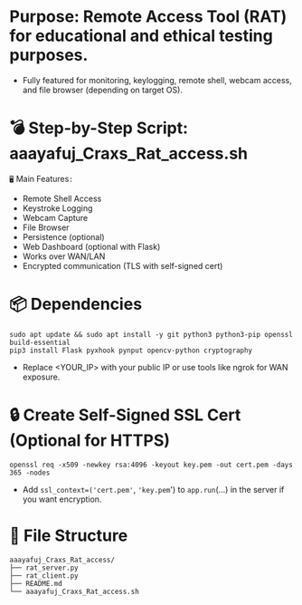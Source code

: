 # Purpose: Remote Access Tool (RAT) for educational and ethical testing purposes. 
* Fully featured for monitoring, keylogging, remote shell, webcam access, and file browser (depending on target OS).

# 💣 Step-by-Step Script: aaayafuj_Craxs_Rat_access.sh
`🖥️` Main Features`:`
* Remote Shell Access
* Keystroke Logging
* Webcam Capture
* File Browser
* Persistence (optional)
* Web Dashboard (optional with Flask)
* Works over WAN/LAN
* Encrypted communication (TLS with self-signed cert)

# 📦 Dependencies
    sudo apt update && sudo apt install -y git python3 python3-pip openssl build-essential
    pip3 install Flask pyxhook pynput opencv-python cryptography

* Replace <YOUR_IP> with your public IP or use tools like ngrok for WAN exposure.

# 🔒 Create Self-Signed SSL Cert (Optional for HTTPS)
    openssl req -x509 -newkey rsa:4096 -keyout key.pem -out cert.pem -days 365 -nodes
* Add `ssl_context=('cert.pem'`, `'key.pem`') to `app.run`(...) in the server if you want encryption.

# 📁 File Structure
    aaayafuj_Craxs_Rat_access/
    ├── rat_server.py
    ├── rat_client.py
    ├── README.md
    └── aaayafuj_Craxs_Rat_access.sh
